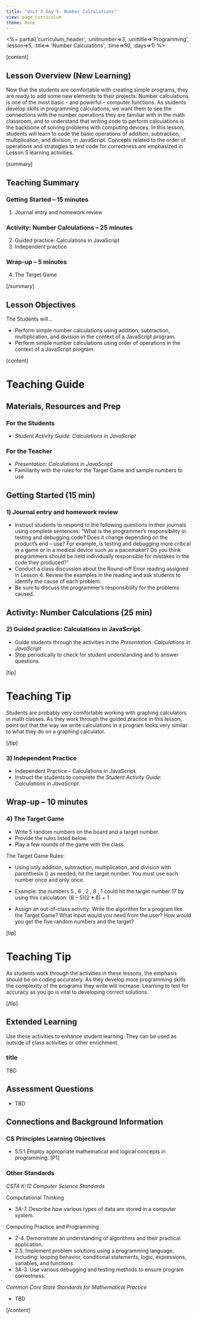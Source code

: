 ```yaml
---
title: "Unit 3 Day 5: Number Calculations"
view: page_curriculum
theme: none
---
```


<%= partial('curriculum_header', :unitnumber=>3, :unittitle=>'Programming', :lesson=>5, :title=> 'Number Calculations', :time=>50, :days=>1) %>

[content]

## Lesson Overview (New Learning)

Now that the students are comfortable with creating simple programs, they are ready to add some new elements to their projects. Number calculations is one of the most basic - and powerful - computer functions. As students develop skills in programming calculations, we want them to see the connections with the number operations they are familiar with in the math classroom, and to understand that writing code to perform calculations is the backbone of solving problems with computing devices. In this lesson, students will learn to code the basic  operations of addition, subtraction, multiplication, and division,  in JavaScript. Concepts related to the order of operations and strategies to test code for correctness are emphasized in Lesson 5 learning activities.


[summary]


## Teaching Summary

### **Getting Started** – 15 minutes

1) Journal entry and homework review

### **Activity: Number Calculations** – 25 minutes

2) Guided practice: Calculations in JavaScript  
3) Independent practice

### **Wrap-up** – 5 minutes

4) The Target Game  


[/summary]

## Lesson Objectives

The Students will...

- Perform simple number calculations using addition, subtraction, multiplication, and division in the context of a JavaScript program.
- Perform simple number calculations using order of operations in the context of a JavaScript program.

[content]

# Teaching Guide
## Materials, Resources and Prep
### For the Students
- *Student Activity Guide: Calculations in JavaScript* 

### For the Teacher
- *Presentation: Calculations in JavaScript*    
- Familiarity with the rules for the Target Game and sample numbers to use


## Getting Started (15 min)
### 1) Journal entry and homework review 

- Instruct students to respond to the following questions in their journals using complete sentences: “What is the programmer’s responsibility in testing and debugging code? Does it change depending on the product’s end – use? For example, is testing and debugging more critical in a game or in a medical device such as a pacemaker? Do you think programmers should be held individually responsible for mistakes in the code they produced?”  
- Conduct a class discussion about the Round-off Error reading assigned in Lesson 4. Review the examples in the reading and ask students to identify the cause of each problem. 
- Be sure to discuss the programmer’s responsibility for the problems caused.

## Activity: Number Calculations (25 min)

### 2) Guided practice: Calculations in JavaScript
- Guide students through the activities in the *Presentation: Calculations in JavaScript*  
- Stop periodically to check for student understanding and to answer questions.  


[tip]

# Teaching Tip

Students are probably very comfortable working with graphing calculators in math classes. As they work through the guided practice in this lesson, point out that the way we write  calculations in a program looks very similar to what they do on a graphing calculator.

[/tip]


### 3) Independent Practice
- Independent Practice – Calculations in JavaScript.   
- Instruct the students to complete the *Student Activity Guide: Calculations in JavaScript*.

## Wrap-up – 10 minutes

### 4) The Target Game
- Write 5 random numbers on the board and a target number. 
- Provide the rules listed below.
- Play a few rounds of the game with the class. 

The Target Game Rules:  
- Using only addition, subtraction, multiplication, and division with parenthesis () as needed, hit the target number. You must use each number once and only once.
- Example: the numbers 5 , 6 , 2 , 8 , 1 could hit the target number 17 by using this calculation: (6 – 5)(2 * 8) + 1  

- Assign an out-of-class activity: Write the algorithm for a program like the Target Game? What input would you need from the user? How would you get the five random numbers and the target? 

[tip]

# Teaching Tip

As students work through the activities in these lessons, the emphasis should be on coding accurately. As they develop more programming skills the complexity of the programs they write will increase. Learning to test for accuracy as you go is vital to developing correct solutions.

[/tip]


## Extended Learning 
Use these activities to enhance student learning. They can be used as outside of class activities or other enrichment.

### title
TBD




## Assessment Questions  
- TBD  


## Connections and Background Information
### CS Principles Learning Objectives

- 5.5.1 Employ appropriate mathematical and logical concepts in programming. [P1]

### Other Standards
*CSTA K-12 Computer Science Standards*

Computational Thinking 
 
- 3A-7. Describe how various types of data are stored in a computer system.

Computing Practice and Programming  

- 2-4. Demonstrate an understanding of algorithms and their practical application.
- 2.5. Implement problem solutions using a programming language, including: looping behavior, conditional statements, logic, expressions, variables, and functions.
- 3A-3. Use various debugging and testing methods to ensure program correctness.

*Common Core State Standards for Mathematical Practice*

 - TBD


[/content]